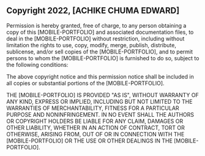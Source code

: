## Copyright 2022, [ACHIKE CHUMA EDWARD]

Permission is hereby granted, free of charge, to any person obtaining a copy of this [MOBILE-PORTFOLIO] and associated documentation files, to deal in the [MOBILE-PORTFOLIO] without restriction, including without limitation the rights to use, copy, modify, merge, publish, distribute, sublicense, and/or sell copies of the [MOBILE-PORTFOLIO], and to permit persons to whom the [MOBILE-PORTFOLIO] is furnished to do so, subject to the following conditions:

The above copyright notice and this permission notice shall be included in all copies or substantial portions of the [MOBILE-PORTFOLIO].

THE [MOBILE-PORTFOLIO] IS PROVIDED "AS IS", WITHOUT WARRANTY OF ANY KIND, EXPRESS OR IMPLIED, INCLUDING BUT NOT LIMITED TO THE WARRANTIES OF MERCHANTABILITY, FITNESS FOR A PARTICULAR PURPOSE AND NONINFRINGEMENT. IN NO EVENT SHALL THE AUTHORS OR COPYRIGHT HOLDERS BE LIABLE FOR ANY CLAIM, DAMAGES OR OTHER LIABILITY, WHETHER IN AN ACTION OF CONTRACT, TORT OR OTHERWISE, ARISING FROM, OUT OF OR IN CONNECTION WITH THE [MOBILE-PORTFOLIO] OR THE USE OR OTHER DEALINGS IN THE [MOBILE-PORTFOLIO].